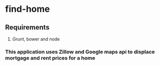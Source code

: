 # find-home

## Requirements
1. Grunt, bower and node

### This application uses Zillow and Google maps api to displace mortgage and rent prices for a home 

